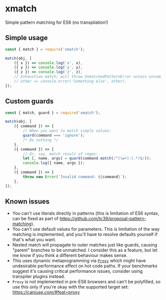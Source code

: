 # xmatch

Simple pattern matching for ES6 (no transpilation!)

## Simple usage

```javascript
const { match } = require('xmatch');

match(obj, [
	({ x }) => console.log('x', x),
	({ y }) => console.log('y', y),
	({ z }) => console.log('z', z),
	// Exhaustive match; will throw UnmatchedPatternError unless uncommented:
	// other => console.error('Something else', other),
]);
```

## Custom guards

```javascript
const { match, guard } = require('xmatch');

match(obj, [
	({ command }) => {
		// When you want to match simple values:
		guard(command === 'ignore');
		/* Do nothing */
	},
	({ command }) => {
		// Or, say, match result of regex:
		let [, name, args] = guard(command.match(/^(\w+):(.*)$/));
		console.log({ name, args });
	},
	({ command }) => {
		throw new Error(`Invalid command: ${command}`);
	},
]);
```

## Known issues

*   You can't use literals directly in patterns (this is limitation of ES6 syntax, can be fixed as part of https://github.com/tc39/proposal-pattern-matching).
*   You can't use default values for parameters. This is limitation of the way matching is implemented, and you'll have to resolve defaults yourself if that's what you want.
*   Nested match will propagate to outer matches just like guards, causing "parent" branches to be unmatched. I consider this as a feature, but let me know if you think a different behaviour makes sense.
*   This uses dynamic metaprogramming via [`Proxy`](https://developer.mozilla.org/en-US/docs/Web/JavaScript/Reference/Global_Objects/Proxy) which might have undesirable performance effect on hot code paths. If your benchmarks suggest it's causing critical performance issues, consider using transpiler plugins instead.
*   `Proxy` is not implemented in pre-ES6 browsers and can't be polyfilled, so use this only if you're okay with the supported target set: https://caniuse.com/#feat=proxy
